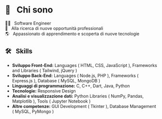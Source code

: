 # 💫 &nbsp; Chi sono
👨‍💻 &nbsp; Software Engineer  
💼 &nbsp; Alla ricerca di nuove opportunità professionali  
🌎 &nbsp; Appassionato di apprendimento e scoperta di nuove tecnologie

## 🛠️ &nbsp; Skills
- **Sviluppo Front-End:** Languages ( HTML, CSS, JavaScript ), Frameworks and Libraries ( Tailwind, jQuery )
- **Sviluppo Back-End:** Languages ( Node.js, PHP ), Frameworks ( Express.js ), Database ( MySQL, MongoDB )
- **Linguaggi di programmazione:** C, C++, Dart, Java, Python
- **Tecnologie:** Responsive Design
- **Analisi e visualizzazione dati:** Python Libraries ( NumPy, Pandas, Matplotlib ), Tools ( Jupyter Notebook )
- **Altre competenze:** GUI Development ( Tkinter ), Database Management ( MySQL, PyMongo )
